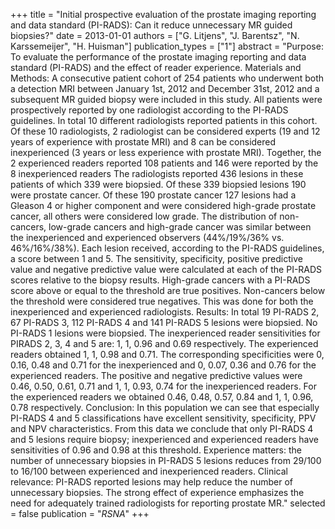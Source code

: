 +++
title = "Initial prospective evaluation of the prostate imaging reporting and data standard (PI-RADS): Can it reduce unnecessary MR guided biopsies?"
date = 2013-01-01
authors = ["G. Litjens", "J. Barentsz", "N. Karssemeijer", "H. Huisman"]
publication_types = ["1"]
abstract = "Purpose: To evaluate the performance of the prostate imaging reporting and data standard (PI-RADS) and the effect of reader experience. Materials and Methods: A consecutive patient cohort of 254 patients who underwent both a detection MRI between January 1st, 2012 and December 31st, 2012 and a subsequent MR guided biopsy were included in this study. All patients were prospectively reported by one radiologist according to the PI-RADS guidelines. In total 10 different radiologists reported patients in this cohort. Of these 10 radiologists, 2 radiologist can be considered experts (19 and 12 years of experience with prostate MRI) and 8 can be considered inexperienced (3 years or less experience with prostate MRI). Together, the 2 experienced readers reported 108 patients and 146 were reported by the 8 inexperienced readers The radiologists reported 436 lesions in these patients of which 339 were biopsied. Of these 339 biopsied lesions 190 were prostate cancer. Of these 190 prostate cancer 127 lesions had a Gleason 4 or higher component and were considered high-grade prostate cancer, all others were considered low grade. The distribution of non-cancers, low-grade cancers and high-grade cancer was similar between the inexperienced and experienced observers (44%/19%/36% vs. 46%/16%/38%). Each lesion received, according to the PI-RADS guidelines, a score between 1 and 5. The sensitivity, specificity, positive predictive value and negative predictive value were calculated at each of the PI-RADS scores relative to the biopsy results. High-grade cancers with a PI-RADS score above or equal to the threshold are true positives. Non-cancers below the threshold were considered true negatives. This was done for both the inexperienced and experienced radiologists. Results: In total 19 PI-RADS 2, 67 PI-RADS 3, 112 PI-RADS 4 and 141 PI-RADS 5 lesions were biopsied. No PI-RADS 1 lesions were biopsied. The inexperienced reader sensitivities for PIRADS 2, 3, 4 and 5 are: 1, 1, 0.96 and 0.69 respectively. The experienced readers obtained 1, 1, 0.98 and 0.71. The corresponding specificities were 0, 0.16, 0.48 and 0.71 for the inexperienced and 0, 0.07, 0.36 and 0.76 for the experienced readers. The positive and negative predictive values were 0.46, 0.50, 0.61, 0.71 and 1, 1, 0.93, 0.74 for the inexperienced readers. For the experienced readers we obtained 0.46, 0.48, 0.57, 0.84 and 1, 1, 0.96, 0.78 respectively. Conclusion: In this population we can see that especially PI-RADS 4 and 5 classifications have excellent sensitivity, specificity, PPV and NPV characteristics. From this data we conclude that only PI-RADS 4 and 5 lesions require biopsy; inexperienced and experienced readers have sensitivities of 0.96 and 0.98 at this threshold. Experience matters: the number of unnecessary biopsies in PI-RADS 5 lesions reduces from 29/100 to 16/100 between experienced and inexperienced readers. Clinical relevance: PI-RADS reported lesions may help reduce the number of unnecessary biopsies. The strong effect of experience emphasizes the need for adequately trained radiologists for reporting prostate MR."
selected = false
publication = "*RSNA*"
+++

